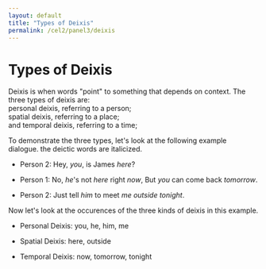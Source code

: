 ```yaml
---
layout: default
title: "Types of Deixis"
permalink: /cel2/panel3/deixis
---
```


# Types of Deixis

Deixis is when words "point" to something that depends on context. The three types of deixis are:\
personal deixis, referring to a person;\
spatial deixis, referring to a place;\
and temporal deixis, referring to a time;

To demonstrate the three types, let's look at the following example dialogue. the deictic words are italicized.

- Person 2: Hey, *you*, is James *here*?

- Person 1: No, *he*'s not *here* right *now*, But *you* can come back *tomorrow*.

- Person 2: Just tell *him* to meet *me* *outside* *tonight*.

Now let's look at the occurences of the three kinds of deixis in this example.

- Personal Deixis: you, he, him, me

- Spatial Deixis: here, outside

- Temporal Deixis: now, tomorrow, tonight




